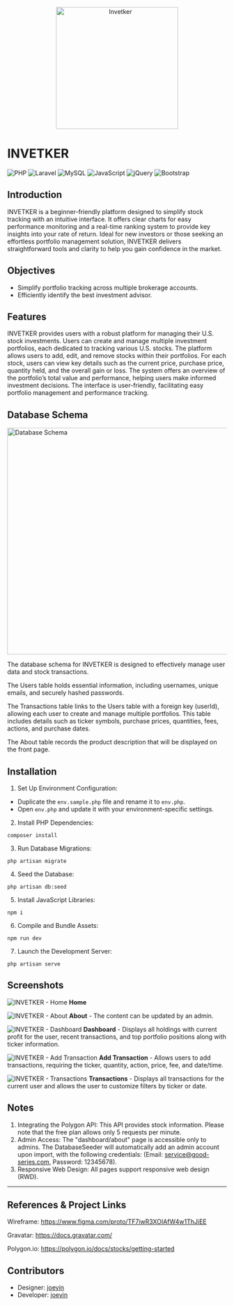 <p align="center">
  <img src="./resources/images/brand.svg" width="280" alt="Invetker" />
</p>

# INVETKER

![PHP](https://img.shields.io/badge/php-%23777BB4.svg?style=for-the-badge&logo=php&logoColor=white)
![Laravel](https://img.shields.io/badge/laravel-%23FF2D20.svg?style=for-the-badge&logo=laravel&logoColor=white)
![MySQL](https://img.shields.io/badge/mysql-4479A1.svg?style=for-the-badge&logo=mysql&logoColor=white)
![JavaScript](https://img.shields.io/badge/javascript-%23323330.svg?style=for-the-badge&logo=javascript&logoColor=%23F7DF1E)
![jQuery](https://img.shields.io/badge/jquery-%230769AD.svg?style=for-the-badge&logo=jquery&logoColor=white)
![Bootstrap](https://img.shields.io/badge/bootstrap-%238511FA.svg?style=for-the-badge&logo=bootstrap&logoColor=white)

## Introduction
INVETKER is a beginner-friendly platform designed to simplify stock tracking with an intuitive interface. It offers clear charts for easy performance monitoring and a real-time ranking system to provide key insights into your rate of return. Ideal for new investors or those seeking an effortless portfolio management solution, INVETKER delivers straightforward tools and clarity to help you gain confidence in the market.

## Objectives
- Simplify portfolio tracking across multiple brokerage accounts.
- Efficiently identify the best investment advisor.

## Features
INVETKER provides users with a robust platform for managing their U.S. stock investments. Users can create and manage multiple investment portfolios, each dedicated to tracking various U.S. stocks. The platform allows users to add, edit, and remove stocks within their portfolios. For each stock, users can view key details such as the current price, purchase price, quantity held, and the overall gain or loss. The system offers an overview of the portfolio’s total value and performance, helping users make informed investment decisions. The interface is user-friendly, facilitating easy portfolio management and performance tracking.

## Database Schema
<img width="520" src="./documents/schema.png" alt="Database Schema" />

The database schema for INVETKER is designed to effectively manage user data and stock transactions.

The Users table holds essential information, including usernames, unique emails, and securely hashed passwords.

The Transactions table links to the Users table with a foreign key (userId), allowing each user to create and manage multiple portfolios. This table includes details such as ticker symbols, purchase prices, quantities, fees, actions, and purchase dates.

The About table records the product description that will be displayed on the front page.

## Installation
1. Set Up Environment Configuration:
 - Duplicate the `env.sample.php` file and rename it to `env.php`.
 - Open `env.php` and update it with your environment-specific settings.
2. Install PHP Dependencies:
```
composer install
```
3. Run Database Migrations:
```
php artisan migrate
```
4. Seed the Database:
```
php artisan db:seed
```
5. Install JavaScript Libraries:
```
npm i
```
6. Compile and Bundle Assets:
```
npm run dev
```
7. Launch the Development Server:
```
php artisan serve
```

## Screenshots
![INVETKER - Home](./documents/screenshots/home.png)
**Home**

![INVETKER - About](./documents/screenshots/about.png)
**About** - The content can be updated by an admin.

![INVETKER - Dashboard](./documents/screenshots/dashboard.png)
**Dashboard** - Displays all holdings with current profit for the user, recent transactions, and top portfolio positions along with ticker information.

![INVETKER - Add Transaction](./documents/screenshots/add-transaction.png)
**Add Transaction** - Allows users to add transactions, requiring the ticker, quantity, action, price, fee, and date/time.

![INVETKER - Transactions](./documents/screenshots/transactions.png)
**Transactions** - Displays all transactions for the current user and allows the user to customize filters by ticker or date.

## Notes
1. Integrating the Polygon API: This API provides stock information. Please note that the free plan allows only 5 requests per minute.
2. Admin Access: The "dashboard/about" page is accessible only to admins. The DatabaseSeeder will automatically add an admin account upon import, with the following credentials: (Email: service@good-series.com, Password: 12345678).
3. Responsive Web Design: All pages support responsive web design (RWD).

---

## References & Project Links

Wireframe: https://www.figma.com/proto/TF7iwR3XOIAfW4w1ThJiEE

Gravatar: https://docs.gravatar.com/

Polygon.io: https://polygon.io/docs/stocks/getting-started

## Contributors

* Designer: [joeyin](https://www.linkedin.com/in/chiweiyin/)
* Developer: [joeyin](https://www.linkedin.com/in/chiweiyin/)
